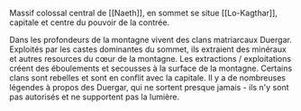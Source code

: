 Massif colossal central de [[Naeth]], en sommet se situe [[Lo-Kagthar]], capitale et centre du pouvoir de la contrée.

Dans les profondeurs de la montagne vivent des clans matriarcaux Duergar. Exploités par les castes dominantes du sommet, ils extraient des minéraux et autres resources du cœur de la montagne. Les extractions / exploitations créent des éboulements et secousses à la surface de la montagne. Certains clans sont rebelles et sont en conflit avec la capitale. Il y a de nombreuses légendes à propos des Duergar, qui ne sortent presque jamais - ils n'y sont pas autorisés et ne supportent pas la lumière.